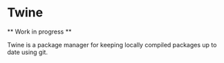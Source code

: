 Twine
=====

** Work in progress **


Twine is a package manager for keeping locally compiled packages up to date using git.
